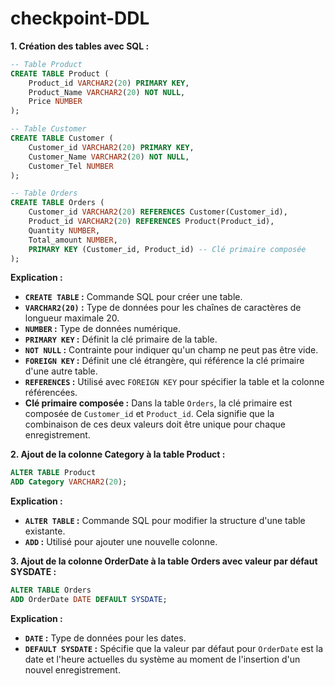 # checkpoint-DDL

**1. Création des tables avec SQL :**

```sql
-- Table Product
CREATE TABLE Product (
    Product_id VARCHAR2(20) PRIMARY KEY,
    Product_Name VARCHAR2(20) NOT NULL,
    Price NUMBER
);

-- Table Customer
CREATE TABLE Customer (
    Customer_id VARCHAR2(20) PRIMARY KEY,
    Customer_Name VARCHAR2(20) NOT NULL,
    Customer_Tel NUMBER
);

-- Table Orders
CREATE TABLE Orders (
    Customer_id VARCHAR2(20) REFERENCES Customer(Customer_id),
    Product_id VARCHAR2(20) REFERENCES Product(Product_id),
    Quantity NUMBER,
    Total_amount NUMBER,
    PRIMARY KEY (Customer_id, Product_id) -- Clé primaire composée
);
```

**Explication :**

*   **`CREATE TABLE` :**  Commande SQL pour créer une table.
*   **`VARCHAR2(20)` :** Type de données pour les chaînes de caractères de longueur maximale 20.
*   **`NUMBER` :** Type de données numérique.
*   **`PRIMARY KEY` :** Définit la clé primaire de la table.
*   **`NOT NULL` :** Contrainte pour indiquer qu'un champ ne peut pas être vide.
*   **`FOREIGN KEY` :** Définit une clé étrangère, qui référence la clé primaire d'une autre table.
*   **`REFERENCES` :** Utilisé avec `FOREIGN KEY` pour spécifier la table et la colonne référencées.
*   **Clé primaire composée :** Dans la table `Orders`, la clé primaire est composée de `Customer_id` et `Product_id`. Cela signifie que la combinaison de ces deux valeurs doit être unique pour chaque enregistrement.

**2. Ajout de la colonne Category à la table Product :**

```sql
ALTER TABLE Product
ADD Category VARCHAR2(20);
```

**Explication :**

*   **`ALTER TABLE` :** Commande SQL pour modifier la structure d'une table existante.
*   **`ADD` :** Utilisé pour ajouter une nouvelle colonne.

**3. Ajout de la colonne OrderDate à la table Orders avec valeur par défaut SYSDATE :**

```sql
ALTER TABLE Orders
ADD OrderDate DATE DEFAULT SYSDATE;
```

**Explication :**

*   **`DATE` :** Type de données pour les dates.
*   **`DEFAULT SYSDATE` :**  Spécifie que la valeur par défaut pour `OrderDate` est la date et l'heure actuelles du système au moment de l'insertion d'un nouvel enregistrement.

